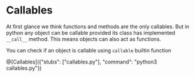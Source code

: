 # Callables
At first glance we think functions and methods are the only callables. But in python any object can be callable provided its class
has implemented `__call__` method. This means objects can also act as functions.

You can check if an object is callable using `callable` builtin function

@[Callables]({"stubs": ["callables.py"], "command": "python3 callables.py"})
